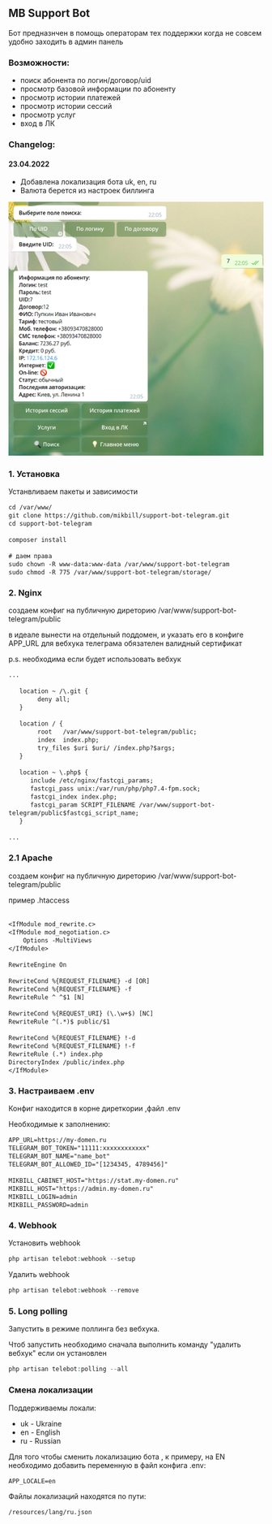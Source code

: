 

## MB Support Bot
Бот предназнчен в помощь операторам тех поддержки когда не совсем удобно заходить в админ панель


### Возможности:
 - поиск абонента по логин/договор/uid
 - просмотр базовой информации по абоненту
 - просмотр истории платежей
 - просмотр истории сессий
 - просмотр услуг
 - вход в ЛК 
 
### Changelog:
#### 23.04.2022
- Добавлена локализация бота uk, en, ru
- Валюта берется из настроек биллинга

 
![png image](https://github.com/kagatan/mb-support-bot/blob/master/resources/img/image.png?raw=true)

### 1. Установка

Устанвливаем пакеты и зависимости
```shell script
cd /var/www/
git clone https://github.com/mikbill/support-bot-telegram.git
cd support-bot-telegram

composer install

# даем права
sudo chown -R www-data:www-data /var/www/support-bot-telegram
sudo chmod -R 775 /var/www/support-bot-telegram/storage/

```

### 2. Nginx 

создаем конфиг на публичную диреторию
/var/www/support-bot-telegram/public

в идеале вынести на отдельный поддомен, и указать его в конфиге APP_URL
для вебхука телеграма обязателен валидный сертификат
  
p.s. необходима если будет использовать вебхук

```shell script
...

   location ~ /\.git {
  	    deny all;
   }

   location / {
        root   /var/www/support-bot-telegram/public;
        index  index.php;
        try_files $uri $uri/ /index.php?$args;
   }

   location ~ \.php$ {
      include /etc/nginx/fastcgi_params;
      fastcgi_pass unix:/var/run/php/php7.4-fpm.sock;
      fastcgi_index index.php;
      fastcgi_param SCRIPT_FILENAME /var/www/support-bot-telegram/public$fastcgi_script_name;
   }

...

```

### 2.1 Apache

создаем конфиг на публичную диреторию
/var/www/support-bot-telegram/public


пример .htaccess
```shell script

<IfModule mod_rewrite.c>
<IfModule mod_negotiation.c>
    Options -MultiViews
</IfModule>

RewriteEngine On

RewriteCond %{REQUEST_FILENAME} -d [OR]
RewriteCond %{REQUEST_FILENAME} -f
RewriteRule ^ ^$1 [N]

RewriteCond %{REQUEST_URI} (\.\w+$) [NC]
RewriteRule ^(.*)$ public/$1

RewriteCond %{REQUEST_FILENAME} !-d
RewriteCond %{REQUEST_FILENAME} !-f
RewriteRule (.*) index.php
DirectoryIndex /public/index.php
</IfModule>

```
### 3. Настраиваем .env

Конфиг находится в корне диреткории ,файл .env

Необходимые к заполнению:

```shell script
APP_URL=https://my-domen.ru
TELEGRAM_BOT_TOKEN="11111:xxxxxxxxxxxx"
TELEGRAM_BOT_NAME="name_bot"
TELEGRAM_BOT_ALLOWED_ID="[1234345, 4789456]"

MIKBILL_CABINET_HOST="https://stat.my-domen.ru"
MIKBILL_HOST="https://admin.my-domen.ru"
MIKBILL_LOGIN=admin
MIKBILL_PASSWORD=admin

```

### 4. Webhook

Установить webhook
```php
php artisan telebot:webhook --setup
```

Удалить webhook
```php
php artisan telebot:webhook --remove
```

### 5. Long polling

Запустить в режиме поллинга без вебхука.

Чтоб запустить необходимо сначала выполнить команду 
"удалить вебхук" если он установлен
```php
php artisan telebot:polling --all
```

### Смена локализации
 Поддерживаемы локали:
- uk - Ukraine
- en - English
- ru - Russian 

Для того чтобы сменить локализацию бота , к примеру, на EN необходимо добавить переменную в файл конфига .env:
```shell script
APP_LOCALE=en
```

Файлы локализаций находятся по пути:
```shell script
/resources/lang/ru.json
```
